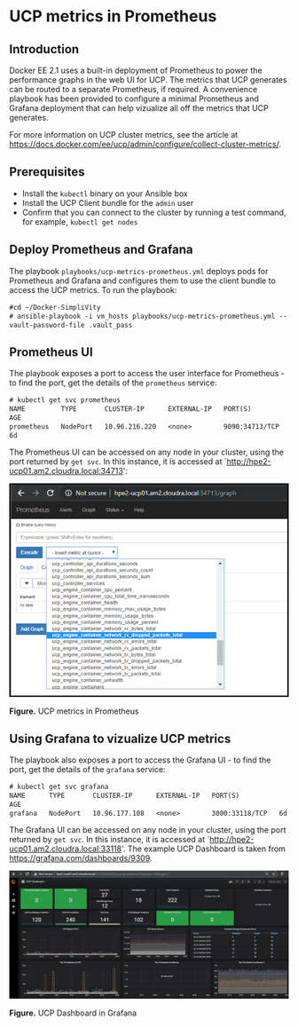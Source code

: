 # UCP metrics in Prometheus

## Introduction
Docker EE 2.1 uses a built-in deployment of Prometheus to power the performance graphs in the web UI for UCP. The metrics that UCP generates can be routed to a separate Prometheus, if required. A convenience playbook has been provided to configure a minimal Prometheus and Grafana deployment that can help vizualize all off the metrics that UCP generates.

For more information on UCP cluster metrics, see the article at https://docs.docker.com/ee/ucp/admin/configure/collect-cluster-metrics/.


## Prerequisites

-   Install the `kubectl` binary on your Ansible box
-   Install the UCP Client bundle for the `admin` user
-   Confirm that you can connect to the cluster by running a test command, for example, `kubectl get nodes`

## Deploy Prometheus and Grafana

The playbook `playbooks/ucp-metrics-prometheus.yml` deploys pods for Prometheus and Grafana and configures them 
to use the client bundle to access the UCP metrics. To run the playbook:

```
#cd ~/Docker-SimpliVity
# ansible-playbook -i vm_hosts playbooks/ucp-metrics-prometheus.yml --vault-password-file .vault_pass
```


## Prometheus UI

The playbook exposes a port to access the user interface for Prometheus - to find the port, get the details of the `prometheus` service:

```
# kubectl get svc prometheus
NAME         TYPE       CLUSTER-IP      EXTERNAL-IP   PORT(S)          AGE
prometheus   NodePort   10.96.216.220   <none>        9090:34713/TCP   6d
```

The Prometheus UI can be accessed on any node in your cluster, using the port returned by `get svc`. In this instance, it is accessed at `http://hpe2-ucp01.am2.cloudra.local:34713': 

![ "UCP metrics in Prometheus"][media-ucp-prometheus-png]

**Figure.** UCP metrics in Prometheus


## Using Grafana to vizualize UCP metrics

The playbook also exposes a port to access the Grafana UI - to find the port, get the details of the `grafana` service:

```
# kubectl get svc grafana
NAME      TYPE       CLUSTER-IP      EXTERNAL-IP   PORT(S)          AGE
grafana   NodePort   10.96.177.108   <none>        3000:33118/TCP   6d
```


The Grafana UI can be accessed on any node in your cluster, using the port returned by `get svc`. In this 
instance, it is accessed at `http://hpe2-ucp01.am2.cloudra.local:33118'. The example UCP Dashboard is taken from
https://grafana.com/dashboards/9309. 

![ "UCP Dashboard in Grafana"][media-ucp-grafana-png]

**Figure.** UCP Dashboard in Grafana

[media-ucp-prometheus-png]:<../media/ucp-prometheus.png> "Figure: UCP metrics in Prometheus"
[media-ucp-grafana-png]:<../media/ucp-grafana.png> "Figure: UCP Dashboard in Grafana"





